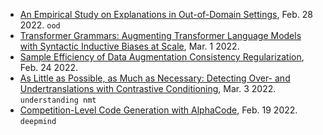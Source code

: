 
- [An Empirical Study on Explanations in Out-of-Domain Settings](https://arxiv.org/pdf/2203.00056.pdf), Feb. 28 2022. `ood`
- [Transformer Grammars: Augmenting Transformer Language Models with Syntactic Inductive Biases at Scale](https://arxiv.org/pdf/2203.00633.pdf), Mar. 1 2022.
- [Sample Efficiency of Data Augmentation Consistency Regularization](https://arxiv.org/pdf/2202.12230.pdf), Feb. 24 2022.
- [As Little as Possible, as Much as Necessary: Detecting Over- and Undertranslations with Contrastive Conditioning](https://arxiv.org/pdf/2203.01927.pdf), Mar. 3 2022. `understanding nmt`
- [Competition-Level Code Generation with AlphaCode](https://storage.googleapis.com/deepmind-media/AlphaCode/competition_level_code_generation_with_alphacode.pdf), Feb. 19 2022. `deepmind`
